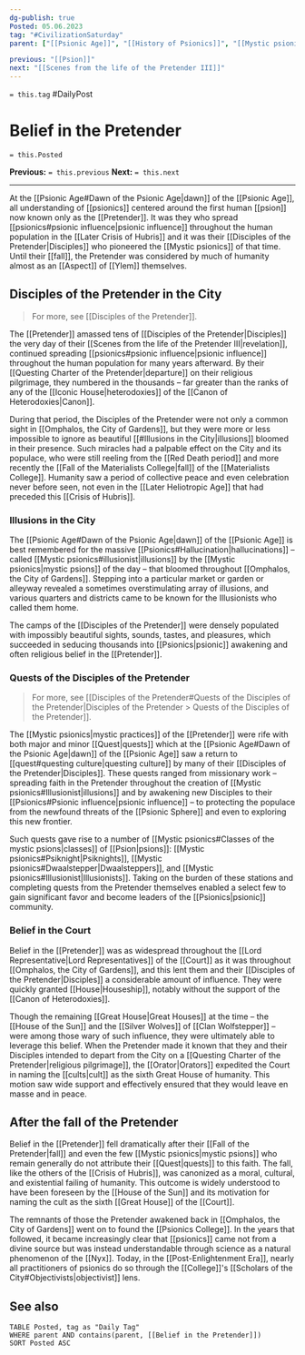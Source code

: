 ```yaml
---
dg-publish: true
Posted: 05.06.2023
tag: "#CivilizationSaturday"
parent: ["[[Psionic Age]]", "[[History of Psionics]]", "[[Mystic psionics]]", "[[Disciples of the Pretender]]"]

previous: "[[Psion]]"
next: "[[Scenes from the life of the Pretender III]]"
---
```

`= this.tag` #DailyPost 
# Belief in the Pretender
`= this.Posted`

**Previous:** `= this.previous`
**Next:** `= this.next`

---

At the [[Psionic Age#Dawn of the Psionic Age|dawn]] of the [[Psionic Age]], all understanding of [[psionics]] centered around the first human [[psion]] now known only as the [[Pretender]]. It was they who spread [[psionics#psionic influence|psionic influence]] throughout the human population in the [[Later Crisis of Hubris]] and it was their [[Disciples of the Pretender|Disciples]] who pioneered the [[Mystic psionics]] of that time. Until their [[fall]], the Pretender was considered by much of humanity almost as an [[Aspect]] of [[Ylem]] themselves.

## Disciples of the Pretender in the City

> For more, see [[Disciples of the Pretender]].

The [[Pretender]] amassed tens of [[Disciples of the Pretender|Disciples]] the very day of their [[Scenes from the life of the Pretender III|revelation]], continued spreading [[psionics#psionic influence|psionic influence]] throughout the human population for many years afterward. By their [[Questing Charter of the Pretender|departure]] on their religious pilgrimage, they numbered in the thousands – far greater than the ranks of any of the [[Iconic House|heterodoxies]] of the [[Canon of Heterodoxies|Canon]].

During that period, the Disciples of the Pretender were not only a common sight in [[Omphalos, the City of Gardens]], but they were more or less impossible to ignore as beautiful [[#Illusions in the City|illusions]] bloomed in their presence. Such miracles had a palpable effect on the City and its populace, who were still reeling from the [[Red Death period]] and more recently the [[Fall of the Materialists College|fall]] of the [[Materialists College]]. Humanity saw a period of collective peace and even celebration never before seen, not even in the [[Later Heliotropic Age]] that had preceded this [[Crisis of Hubris]].

### Illusions in the City

The [[Psionic Age#Dawn of the Psionic Age|dawn]] of the [[Psionic Age]] is best remembered for the massive [[Psionics#Hallucination|hallucinations]] – called [[Mystic psionics#illusionist|illusions]] by the [[Mystic psionics|mystic psions]] of the day – that bloomed throughout [[Omphalos, the City of Gardens]]. Stepping into a particular market or garden or alleyway revealed a sometimes overstimulating array of illusions, and various quarters and districts came to be known for the Illusionists who called them home.

The camps of the [[Disciples of the Pretender]] were densely populated with impossibly beautiful sights, sounds, tastes, and pleasures, which succeeded in seducing thousands into [[Psionics|psionic]] awakening and often religious belief in the [[Pretender]].

### Quests of the Disciples of the Pretender

> For more, see [[Disciples of the Pretender#Quests of the Disciples of the Pretender|Disciples of the Pretender > Quests of the Disciples of the Pretender]].

The [[Mystic psionics|mystic practices]] of the [[Pretender]] were rife with both major and minor [[Quest|quests]] which at the [[Psionic Age#Dawn of the Psionic Age|dawn]] of the [[Psionic Age]] saw a return to [[quest#questing culture|questing culture]] by many of their [[Disciples of the Pretender|Disciples]]. These quests ranged from missionary work – spreading faith in the Pretender throughout the creation of [[Mystic psionics#Illusionist|illusions]] and by awakening new Disciples to their [[Psionics#Psionic influence|psionic influence]] – to protecting the populace from the newfound threats of the [[Psionic Sphere]] and even to exploring this new frontier.

Such quests gave rise to a number of [[Mystic psionics#Classes of the mystic psions|classes]] of [[Psion|psions]]: [[Mystic psionics#Psiknight|Psiknights]], [[Mystic psionics#Dwaalstepper|Dwaalsteppers]], and [[Mystic psionics#Illusionist|Illusionists]]. Taking on the burden of these stations and completing quests from the Pretender themselves enabled a select few to gain significant favor and become leaders of the [[Psionics|psionic]] community.

### Belief in the Court

Belief in the [[Pretender]] was as widespread throughout the [[Lord Representative|Lord Representatives]] of the [[Court]] as it was throughout [[Omphalos, the City of Gardens]], and this lent them and their [[Disciples of the Pretender|Disciples]] a considerable amount of influence. They were quickly granted [[House|Houseship]], notably without the support of the [[Canon of Heterodoxies]].

Though the remaining [[Great House|Great Houses]] at the time – the [[House of the Sun]] and the [[Silver Wolves]] of [[Clan Wolfstepper]] – were among those wary of such influence, they were ultimately able to leverage this belief. When the Pretender made it known that they and their Disciples intended to depart from the City on a [[Questing Charter of the Pretender|religious pilgrimage]], the [[Orator|Orators]] expedited the Court in naming the [[cults|cult]] as the sixth Great House of humanity. This motion saw wide support and effectively ensured that they would leave en masse and in peace.

## After the fall of the Pretender

Belief in the [[Pretender]] fell dramatically after their [[Fall of the Pretender|fall]] and even the few [[Mystic psionics|mystic psions]] who remain generally do not attribute their [[Quest|quests]] to this faith. The fall, like the others of the [[Crisis of Hubris]], was canonized as a moral, cultural, and existential failing of humanity. This outcome is widely understood to have been foreseen by the [[House of the Sun]] and its motivation for naming the cult as the sixth [[Great House]] of the [[Court]].

The remnants of those the Pretender awakened back in [[Omphalos, the City of Gardens]] went on to found the [[Psionics College]]. In the years that followed, it became increasingly clear that [[psionics]] came not from a divine source but was instead understandable through science as a natural phenomenon of the [[Nyx]]. Today, in the [[Post-Enlightenment Era]], nearly all practitioners of psionics do so through the [[College]]'s [[Scholars of the City#Objectivists|objectivist]] lens.

## See also
```dataview
TABLE Posted, tag as "Daily Tag"
WHERE parent AND contains(parent, [[Belief in the Pretender]])
SORT Posted ASC
```
